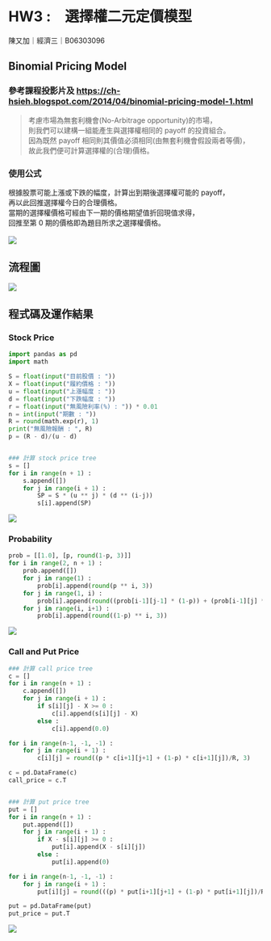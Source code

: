 # HW3 :　選擇權二元定價模型
陳又加｜經濟三｜B06303096 


## Binomial Pricing Model
### 參考課程投影片及 https://ch-hsieh.blogspot.com/2014/04/binomial-pricing-model-1.html
>考慮市場為無套利機會(No-Arbitrage opportunity)的市場， <br>
則我們可以建構一組能產生與選擇權相同的 payoff 的投資組合。 <br>
因為既然 payoff 相同則其價值必須相同(由無套利機會假設兩者等價)， <br>
故此我們便可計算選擇權的(合理)價格。

### 使用公式
根據股票可能上漲或下跌的幅度，計算出到期後選擇權可能的 payoff，<br>
再以此回推選擇權今日的合理價格。 <br>
當期的選擇權價格可經由下一期的價格期望值折回現值求得， <br>
回推至第 0 期的價格即為題目所求之選擇權價格。 <br> <br>
![](https://i.imgur.com/36r3i2y.png)
 
 
## 流程圖
![](https://i.imgur.com/Bq8Vaif.png)


## 程式碼及運作結果
### Stock Price
```py
import pandas as pd
import math

S = float(input("目前股價 : "))
X = float(input("履約價格 : "))
u = float(input("上漲幅度 : "))
d = float(input("下跌幅度 : "))
r = float(input("無風險利率(%) : ")) * 0.01
n = int(input("期數 : "))
R = round(math.exp(r), 1)
print("無風險報酬 : ", R)
p = (R - d)/(u - d)


### 計算 stock price tree
s = [] 
for i in range(n + 1) :
    s.append([])
    for j in range(i + 1) :
        SP = S * (u ** j) * (d ** (i-j))
        s[i].append(SP)
```
![](https://i.imgur.com/uapwPhP.png)

### Probability
```py
prob = [[1.0], [p, round(1-p, 3)]] 
for i in range(2, n + 1) :
    prob.append([])
    for j in range(1) :
        prob[i].append(round(p ** i, 3))
    for j in range(1, i) :
        prob[i].append(round((prob[i-1][j-1] * (1-p)) + (prob[i-1][j] * p), 3))
    for j in range(i, i+1) :
        prob[i].append(round((1-p) ** i, 3))
```
![](https://i.imgur.com/ffrP54y.png)

### Call and Put Price
```py
### 計算 call price tree
c = [] 
for i in range(n + 1) :
    c.append([])
    for j in range(i + 1) :
        if s[i][j] - X >= 0 :
            c[i].append(s[i][j] - X)
        else :
            c[i].append(0.0)

for i in range(n-1, -1, -1) :
    for j in range(i + 1) :
        c[i][j] = round((p * c[i+1][j+1] + (1-p) * c[i+1][j])/R, 3)

c = pd.DataFrame(c)
call_price = c.T


### 計算 put price tree
put = [] 
for i in range(n + 1) :
    put.append([])
    for j in range(i + 1) :
        if X - s[i][j] >= 0 :
            put[i].append(X - s[i][j])
        else :
            put[i].append(0)

for i in range(n-1, -1, -1) :
    for j in range(i + 1) :
        put[i][j] = round(((p) * put[i+1][j+1] + (1-p) * put[i+1][j])/R, 3)

put = pd.DataFrame(put)
put_price = put.T
```
![](https://i.imgur.com/4Vbf40V.png)
